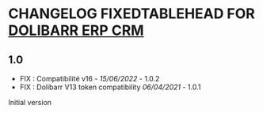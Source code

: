 # CHANGELOG FIXEDTABLEHEAD FOR <a href="https://www.dolibarr.org">DOLIBARR ERP CRM</a>

## 1.0
- FIX : Compatibilité v16 - *15/06/2022* - 1.0.2  
- FIX : Dolibarr V13 token compatibility *06/04/2021* - 1.0.1

Initial version

